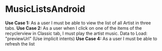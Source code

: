 # MusicListsAndroid

**Use Case 1:** As a user I must be able to view the list of all Artist in three tabs.
**Use Case 2:** As a user when I click on one of the items of the recyclerview in Classic tab, I must play the artist music. Data to Load: "previewUrl"
(Use implicit intents)
**Use Case 4:** As a user I must be able to refresh the list


